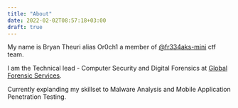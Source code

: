 ```yaml
---
title: "About"
date: 2022-02-02T08:57:18+03:00
draft: true
---
```



My name is Bryan Theuri alias Or0ch1 a member of [@fr334aks-mini](https://twitter.com/fr334aksmini) ctf team. 

I am the Technical lead - Computer Security and Digital Forensics at [Global Forensic Services](https://globalforensics.co.ke).

Currently explanding my skillset to Malware Analysis and Mobile Application Penetration Testing. 

